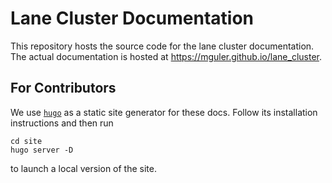 # Lane Cluster Documentation
This repository hosts the source code for the lane cluster documentation.
The actual documentation is hosted at <https://mguler.github.io/lane_cluster>.

## For Contributors
We use [`hugo`](https://gohugo.io/) as a static site generator for these docs.
Follow its installation instructions and then run
```
cd site
hugo server -D
```
to launch a local version of the site.
